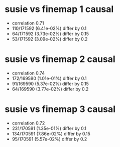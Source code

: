 # susie vs finemap  1 causal

- correlation 0.71
- 110/171592 (6.41e-02%) differ by 0.1
- 64/171592 (3.73e-02%) differ by 0.15
- 53/171592 (3.09e-02%) differ by 0.2


# susie vs finemap  2 causal

- correlation 0.74
- 172/169590 (1.01e-01%) differ by 0.1
- 91/169590 (5.37e-02%) differ by 0.15
- 64/169590 (3.77e-02%) differ by 0.2


# susie vs finemap  3 causal

- correlation 0.72
- 231/170591 (1.35e-01%) differ by 0.1
- 134/170591 (7.86e-02%) differ by 0.15
- 95/170591 (5.57e-02%) differ by 0.2


